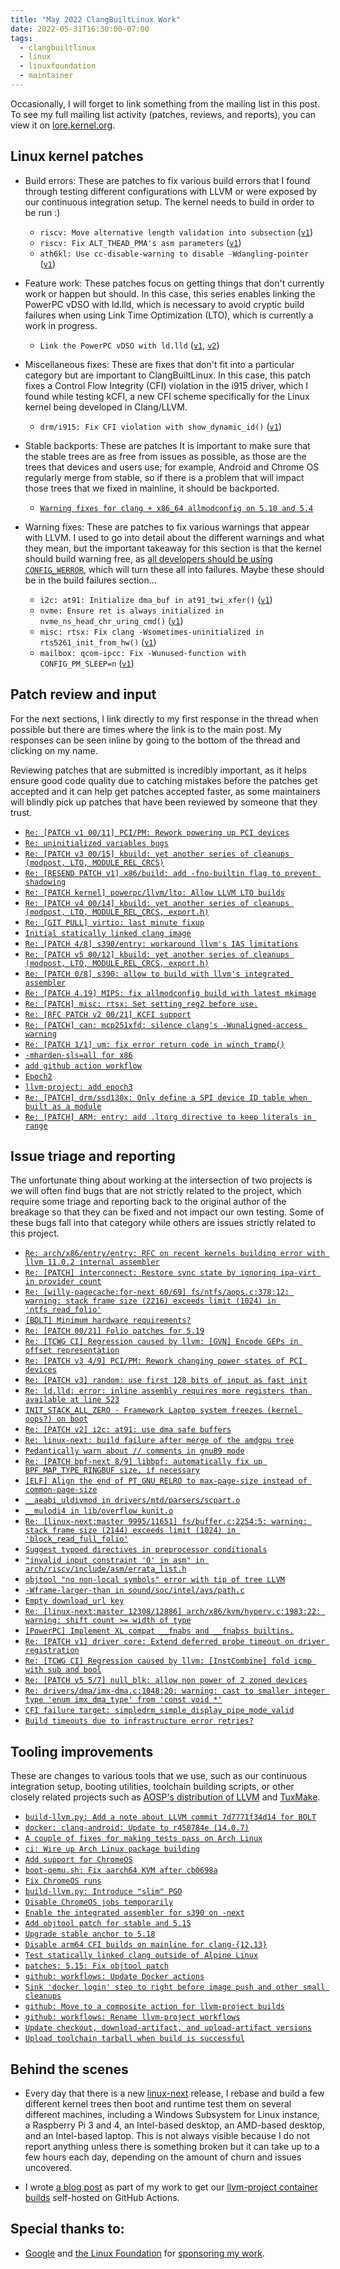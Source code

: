```yaml
---
title: "May 2022 ClangBuiltLinux Work"
date: 2022-05-31T16:30:00-07:00
tags:
  - clangbuiltlinux
  - linux
  - linuxfoundation
  - maintainer
---
```


Occasionally, I will forget to link something from the mailing list in this post. To see my full mailing list activity (patches, reviews, and reports), you can view it on [lore.kernel.org](https://lore.kernel.org/all/?q=f:nathan@kernel.org).

## Linux kernel patches

* Build errors: These are patches to fix various build errors that I found through testing different configurations with LLVM or were exposed by our continuous integration setup. The kernel needs to build in order to be run :)

  * `riscv: Move alternative length validation into subsection` ([`v1`](https://lore.kernel.org/20220516214520.3252074-1-nathan@kernel.org/))
  * `riscv: Fix ALT_THEAD_PMA's asm parameters` ([`v1`](https://lore.kernel.org/20220518184529.454008-1-nathan@kernel.org/))
  * `ath6kl: Use cc-disable-warning to disable -Wdangling-pointer` ([`v1`](https://lore.kernel.org/20220524145655.869822-1-nathan@kernel.org/))

* Feature work: These patches focus on getting things that don't currently work or happen but should. In this case, this series enables linking the PowerPC vDSO with ld.lld, which is necessary to avoid cryptic build failures when using Link Time Optimization (LTO), which is currently a work in progress.

  * `Link the PowerPC vDSO with ld.lld` ([`v1`](https://lore.kernel.org/20220509204635.2539549-1-nathan@kernel.org/), [`v2`](https://lore.kernel.org/20220511185001.3269404-1-nathan@kernel.org/))

* Miscellaneous fixes: These are fixes that don't fit into a particular category but are important to ClangBuiltLinux. In this case, this patch fixes a Control Flow Integrity (CFI) violation in the i915 driver, which I found while testing kCFI, a new CFI scheme specifically for the Linux kernel being developed in Clang/LLVM.

  * `drm/i915: Fix CFI violation with show_dynamic_id()` ([`v1`](https://lore.kernel.org/20220512211704.3158759-1-nathan@kernel.org/))

* Stable backports: These are patches It is important to make sure that the stable trees are as free from issues as possible, as those are the trees that devices and users use; for example, Android and Chrome OS regularly merge from stable, so if there is a problem that will impact those trees that we fixed in mainline, it should be backported.

  * [`Warning fixes for clang + x86_64 allmodconfig on 5.10 and 5.4`](https://lore.kernel.org/YnqlnFWCrEz11T5Y@dev-arch.thelio-3990X/)

* Warning fixes: These are patches to fix various warnings that appear with LLVM. I used to go into detail about the different warnings and what they mean, but the important takeaway for this section is that the kernel should build warning free, as [all developers should be using `CONFIG_WERROR`](https://lore.kernel.org/r/CAHk-=wifoM9VOp-55OZCRcO9MnqQ109UTuCiXeZ-eyX_JcNVGg@mail.gmail.com/), which will turn these all into failures. Maybe these should be in the build failures section...

  * `i2c: at91: Initialize dma_buf in at91_twi_xfer()` ([`v1`](https://lore.kernel.org/20220505152738.1440249-1-nathan@kernel.org/))
  * `nvme: Ensure ret is always initialized in nvme_ns_head_chr_uring_cmd()` ([`v1`](https://lore.kernel.org/20220506150357.2443040-1-nathan@kernel.org/))
  * `misc: rtsx: Fix clang -Wsometimes-uninitialized in rts5261_init_from_hw()` ([`v1`](https://lore.kernel.org/20220523150521.2947108-1-nathan@kernel.org/))
  * `mailbox: qcom-ipcc: Fix -Wunused-function with CONFIG_PM_SLEEP=n` ([`v1`](https://lore.kernel.org/20220523224702.2002652-1-nathan@kernel.org/))



## Patch review and input

For the next sections, I link directly to my first response in the thread when possible but there are times where the link is to the main post. My responses can be seen inline by going to the bottom of the thread and clicking on my name.

Reviewing patches that are submitted is incredibly important, as it helps ensure good code quality due to catching mistakes before the patches get accepted and it can help get patches accepted faster, as some maintainers will blindly pick up patches that have been reviewed by someone that they trust.

* [`Re: [PATCH v1 00/11] PCI/PM: Rework powering up PCI devices`](https://lore.kernel.org/YnQpAT59+dnfkfjO@thelio-3990X/)
* [`Re: uninitialized variables bugs`](https://lore.kernel.org/YnWYHzQC4Y55sOsT@dev-arch.thelio-3990X/)
* [`Re: [PATCH v3 00/15] kbuild: yet another series of cleanups (modpost, LTO, MODULE_REL_CRCS)`](https://lore.kernel.org/YnWlCH2tfr5YMb1%2F@dev-arch.thelio-3990X/)
* [`Re: [RESEND PATCH v1] x86/build: add -fno-builtin flag to prevent shadowing`](https://lore.kernel.org/YnhXgzhghfi17vMX@dev-arch.thelio-3990X/)
* [`Re: [PATCH kernel] powerpc/llvm/lto: Allow LLVM LTO builds`](https://lore.kernel.org/YnlYemdzBDCobK%2Fd@dev-arch.thelio-3990X/)
* [`Re: [PATCH v4 00/14] kbuild: yet another series of cleanups (modpost, LTO, MODULE_REL_CRCS, export.h)`](https://lore.kernel.org/YnmTVlo5JRqOGUPh@dev-arch.thelio-3990X/)
* [`Re: [GIT PULL] virtio: last minute fixup`](https://lore.kernel.org/YnrxTMVRtDnGA%2FEK@dev-arch.thelio-3990X/)
* [`Initial statically linked clang image`](https://github.com/ClangBuiltLinux/containers/pull/5)
* [`Re: [PATCH 4/8] s390/entry: workaround llvm's IAS limitations`](https://lore.kernel.org/YnvynSZfF%2F8I8vmT@dev-arch.thelio-3990X/)
* [`Re: [PATCH v5 00/12] kbuild: yet another series of cleanups (modpost, LTO, MODULE_REL_CRCS, export.h)`](https://lore.kernel.org/YnwWsYdL2khCikSY@dev-arch.thelio-3990X/)
* [`Re: [PATCH 0/8] s390: allow to build with llvm's integrated assembler`](https://lore.kernel.org/Ynwh%2FUk3IyiyRzO3@dev-arch.thelio-3990X/)
* [`Re: [PATCH 4.19] MIPS: fix allmodconfig build with latest mkimage`](https://lore.kernel.org/YoAZLPxTYsqEypGP@dev-arch.thelio-3990X/)
* [`Re: [PATCH] misc: rtsx: Set setting_reg2 before use.`](https://lore.kernel.org/YoJ0I%2FXPoj1B%2F+mm@dev-arch.thelio-3990X/)
* [`Re: [RFC PATCH v2 00/21] KCFI support`](https://lore.kernel.org/YoPuMhc03hUJxmPs@dev-arch.thelio-3990X/)
* [`Re: [PATCH] can: mcp251xfd: silence clang's -Wunaligned-access warning`](https://lore.kernel.org/YoUZLHIbxPu15%2FlN@dev-arch.thelio-3990X/)
* [`Re: [PATCH 1/1] um: fix error return code in winch_tramp()`](https://lore.kernel.org/YofQgDo38fAnPZEy@dev-arch.thelio-3990X/)
* [`-mharden-sls=all for x86`](https://github.com/ClangBuiltLinux/linux/issues/1633)
* [`add github action workflow`](https://github.com/ClangBuiltLinux/containers/pull/9)
* [`Epoch2`](https://github.com/ClangBuiltLinux/containers/pull/12)
* [`llvm-project: add epoch3`](https://github.com/ClangBuiltLinux/containers/pull/19)
* [`Re: [PATCH] drm/ssd130x: Only define a SPI device ID table when built as a module`](https://lore.kernel.org/YpYv8islaEySOEtg@dev-arch.thelio-3990X/)
* [`Re: [PATCH] ARM: entry: add .ltorg directive to keep literals in range`](https://lore.kernel.org/YpY0PbvRvuA7OU%2F%2F@dev-arch.thelio-3990X/)



## Issue triage and reporting

The unfortunate thing about working at the intersection of two projects is we will often find bugs that are not strictly related to the project, which require some triage and reporting back to the original author of the breakage so that they can be fixed and not impact our own testing. Some of these bugs fall into that category while others are issues strictly related to this project.

* [`Re: arch/x86/entry/entry: RFC on recent kernels building error with llvm 11.0.2 internal assembler`](https://lore.kernel.org/Ym2qdHAB6BMMlegB@thelio-3990X/)
* [`Re: [PATCH] interconnect: Restore sync state by ignoring ipa-virt in provider count`](https://lore.kernel.org/Ym%2F2QJeGHDoZSw8o@dev-arch.thelio-3990X/)
* [`Re: [willy-pagecache:for-next 60/69] fs/ntfs/aops.c:378:12: warning: stack frame size (2216) exceeds limit (1024) in 'ntfs_read_folio'`](https://lore.kernel.org/YnAcLApzs6frds2n@dev-arch.thelio-3990X/)
* [`[BOLT] Minimum hardware requirements?`](https://github.com/ClangBuiltLinux/tc-build/issues/188)
* [`Re: [PATCH 00/21] Folio patches for 5.19`](https://lore.kernel.org/YnFGuPWgT7tT7iAV@dev-arch.thelio-3990X/)
* [`Re: [TCWG CI] Regression caused by llvm: [GVN] Encode GEPs in offset representation`](https://lore.kernel.org/YnFLeL93iHk+3vBd@dev-arch.thelio-3990X/)
* [`Re: [PATCH v3 4/9] PCI/PM: Rework changing power states of PCI devices`](https://lore.kernel.org/YnFtjzGYwe28tVAA@dev-arch.thelio-3990X/)
* [`Re: [PATCH v3] random: use first 128 bits of input as fast init`](https://lore.kernel.org/YnL6ouh5xxZIJqeN@dev-arch.thelio-3990X/)
* [`Re: ld.lld: error: inline assembly requires more registers than available at line 523`](https://lore.kernel.org/YnK8f7cqMoHxSi0C@dev-arch.thelio-3990X/)
* [`INIT_STACK_ALL_ZERO - Framework Laptop system freezes (kernel oops?) on boot`](https://github.com/ClangBuiltLinux/linux/issues/1626)
* [`Re: [PATCH v2] i2c: at91: use dma safe buffers`](https://lore.kernel.org/YnPkfrI4Udl9lMR8@dev-arch.thelio-3990X/)
* [`Re: linux-next: build failure after merge of the amdgpu tree`](https://lore.kernel.org/YnQToaOno0MZzJ5r@dev-arch.thelio-3990X/)
* [`Pedantically warn about // comments in gnu89 mode`](https://reviews.llvm.org/rGf6dff93641b2259623e686eb13a1884b8b9f4a00)
* [`Re: [PATCH bpf-next 8/9] libbpf: automatically fix up BPF_MAP_TYPE_RINGBUF size, if necessary`](https://lore.kernel.org/YnqGBmOHIZhrZBFJ@dev-arch.thelio-3990X/)
* [`[ELF] Align the end of PT_GNU_RELRO to max-page-size instead of common-page-size`](https://reviews.llvm.org/D125410)
* [`__aeabi_uldivmod in drivers/mtd/parsers/scpart.o`](https://github.com/ClangBuiltLinux/linux/issues/1635)
* [`__mulodi4 in lib/overflow_kunit.o`](https://github.com/ClangBuiltLinux/linux/issues/1636)
* [`Re: [linux-next:master 9995/11651] fs/buffer.c:2254:5: warning: stack frame size (2144) exceeds limit (1024) in 'block_read_full_folio'`](https://lore.kernel.org/YoAlvnyjEbYV4T1L@dev-arch.thelio-3990X/)
* [`Suggest typoed directives in preprocessor conditionals`](https://reviews.llvm.org/D124726)
* [`"invalid input constraint '0' in asm" in arch/riscv/include/asm/errata_list.h`](https://github.com/ClangBuiltLinux/linux/issues/1641)
* [`objtool "no non-local symbols" error with tip of tree LLVM`](https://lore.kernel.org/YoK4U9RgQ9N+HhXJ@dev-arch.thelio-3990X/)
* [`-Wframe-larger-than in sound/soc/intel/avs/path.c`](https://github.com/ClangBuiltLinux/linux/issues/1642)
* [`Empty download_url key`](https://gitlab.com/Linaro/tuxsuite/-/issues/164)
* [`Re: [linux-next:master 12308/12886] arch/x86/kvm/hyperv.c:1983:22: warning: shift count >= width of type`](https://lore.kernel.org/Yoe4WQCV9903aQRP@dev-arch.thelio-3990X/)
* [`[PowerPC] Implement XL compat __fnabs and __fnabss builtins.`](https://reviews.llvm.org/D125506)
* [`Re: [PATCH v1] driver core: Extend deferred probe timeout on driver registration`](https://lore.kernel.org/YogkhvFGVcjNQ21Z@dev-arch.thelio-3990X/)
* [`Re: [TCWG CI] Regression caused by llvm: [InstCombine] fold icmp with sub and bool`](https://lore.kernel.org/YoukyUoa2LfUZ9gw@dev-arch.thelio-3990X/)
* [`Re: [PATCH v5 5/7] null_blk: allow non power of 2 zoned devices`](https://lore.kernel.org/Yoz4PsQjWzVxz+YO@dev-arch.thelio-3990X/)
* [`Re: drivers/dma/imx-dma.c:1048:20: warning: cast to smaller integer type 'enum imx_dma_type' from 'const void *'`](https://lore.kernel.org/Yo7MFbwDyT+1lzcr@dev-arch.thelio-3990X/)
* [`CFI failure target: simpledrm_simple_display_pipe_mode_valid`](https://github.com/ClangBuiltLinux/linux/issues/1647)
* [`Build timeouts due to infrastructure error retries?`](https://gitlab.com/Linaro/tuxsuite/-/issues/166)



## Tooling improvements

These are changes to various tools that we use, such as our continuous integration setup, booting utilities, toolchain building scripts, or other closely related projects such as [AOSP's distribution of LLVM](https://android.googlesource.com/platform/prebuilts/clang/host/linux-x86/) and [TuxMake](https://tuxmake.org).

* [`build-llvm.py: Add a note about LLVM commit 7d7771f34d14 for BOLT`](https://github.com/ClangBuiltLinux/tc-build/pull/189)
* [`docker: clang-android: Update to r450784e (14.0.7)`](https://gitlab.com/Linaro/tuxmake/-/merge_requests/265)
* [`A couple of fixes for making tests pass on Arch Linux`](https://gitlab.com/Linaro/tuxmake/-/merge_requests/270)
* [`ci: Wire up Arch Linux package building`](https://gitlab.com/Linaro/tuxmake/-/merge_requests/271)
* [`Add support for ChromeOS`](https://github.com/ClangBuiltLinux/continuous-integration2/pull/362)
* [`boot-qemu.sh: Fix aarch64 KVM after cb0698a`](https://github.com/ClangBuiltLinux/boot-utils/pull/63)
* [`Fix ChromeOS runs`](https://github.com/ClangBuiltLinux/continuous-integration2/pull/364)
* [`build-llvm.py: Introduce "slim" PGO`](https://github.com/ClangBuiltLinux/tc-build/pull/190)
* [`Disable ChromeOS jobs temporarily`](https://github.com/ClangBuiltLinux/continuous-integration2/pull/366)
* [`Enable the integrated assembler for s390 on -next`](https://github.com/ClangBuiltLinux/continuous-integration2/pull/367)
* [`Add objtool patch for stable and 5.15`](https://github.com/ClangBuiltLinux/continuous-integration2/pull/368)
* [`Upgrade stable anchor to 5.18`](https://github.com/ClangBuiltLinux/continuous-integration2/pull/369)
* [`Disable arm64 CFI builds on mainline for clang-{12,13}`](https://github.com/ClangBuiltLinux/continuous-integration2/pull/370)
* [`Test statically linked clang outside of Alpine Linux`](https://github.com/ClangBuiltLinux/containers/pull/13)
* [`patches: 5.15: Fix objtool patch`](https://github.com/ClangBuiltLinux/continuous-integration2/pull/371)
* [`github: workflows: Update Docker actions`](https://github.com/ClangBuiltLinux/containers/pull/15)
* [`Sink 'docker login' step to right before image push and other small cleanups`](https://github.com/ClangBuiltLinux/containers/pull/20)
* [`github: Move to a composite action for llvm-project builds`](https://github.com/ClangBuiltLinux/containers/pull/22)
* [`github: workflows: Rename llvm-project workflows`](https://github.com/ClangBuiltLinux/containers/pull/23)
* [`Update checkout, download-artifact, and upload-artifact versions`](https://github.com/ClangBuiltLinux/continuous-integration2/pull/372)
* [`Upload toolchain tarball when build is successful`](https://github.com/ClangBuiltLinux/containers/pull/24)



## Behind the scenes

* Every day that there is a new [linux-next](https://git.kernel.org/pub/scm/linux/kernel/git/next/linux-next.git/) release, I rebase and build a few different kernel trees then boot and runtime test them on several different machines, including a Windows Subsystem for Linux instance, a Raspberry Pi 3 and 4, an Intel-based desktop, an AMD-based desktop, and an Intel-based laptop. This is not always visible because I do not report anything unless there is something broken but it can take up to a few hours each day, depending on the amount of churn and issues uncovered.

* I wrote [a blog post](https://nathanchance.dev/posts/github-actions-fedora-libvirt/) as part of my work to get our [llvm-project container builds](https://github.com/ClangBuiltLinux/containers/tree/main/llvm-project) self-hosted on GitHub Actions.



## Special thanks to:

* [Google](https://www.google.com/) and [the Linux Foundation](https://www.linuxfoundation.org) for [sponsoring my work](https://www.linuxfoundation.org/press/press-release/google-funds-linux-kernel-developers-to-focus-exclusively-on-security).
